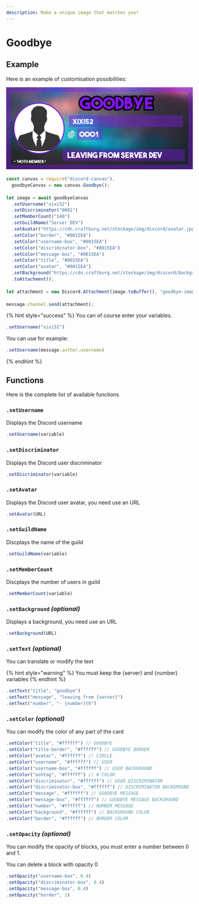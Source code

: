 ```yaml
---
description: Make a unique image that matches you!
---
```


# Goodbye

## Example

Here is an example of customisation possibilities:

![It&apos;s an example](../.gitbook/assets/welcome-image-3.png)

```javascript
const canvas = require("discord-canvas"),
  goodbyeCanvas = new canvas.Goodbye();

let image = await goodbyeCanvas
  .setUsername("xixi52")
  .setDiscriminator("0001")
  .setMemberCount("140")
  .setGuildName("Server DEV")
  .setAvatar("https://cdn.craftburg.net/stockage/img/discord/avatar.jpg")
  .setColor("border", "#8015EA")
  .setColor("username-box", "#8015EA")
  .setColor("discriminator-box", "#8015EA")
  .setColor("message-box", "#8015EA")
  .setColor("title", "#8015EA")
  .setColor("avatar", "#8015EA")
  .setBackground("https://cdn.craftburg.net/stockage/img/discord/background.jpg")
  .toAttachment();

let attachment = new Discord.Attachment(image.toBuffer(), "goodbye-image.png");

message.channel.send(attachment);
```

{% hint style="success" %}
You can of course enter your variables.

```javascript
.setUsername("xixi52")
```

You can use for example:

```javascript
.setUsername(message.author.username)
```
{% endhint %}

## Functions

Here is the complete list of available functions

### `.setUsername`

Displays the Discord username

```javascript
.setUsername(variable)
```

### `.setDiscriminator`

Displays the Discord user discriminator

```javascript
.setDiscriminator(variable)
```

### `.setAvatar`

Displays the Discord user avatar, you need use an URL

```javascript
.setAvatar(URL)
```

### `.setGuildName`

Discplays the name of the guild

```javascript
.setGuildName(variable)
```

### `.setMemberCount`

Discplays the number of users in guild

```javascript
.setMemberCount(variable)
```

### `.setBackground` _\(optional\)_

Displays a background, you need use an URL

```javascript
.setBackground(URL)
```

### `.setText` _\(optional\)_

You can translate or modify the text

{% hint style="warning" %}
You must keep the {server} and {number} variables
{% endhint %}

```javascript
.setText("title", "goodbye")
.setText("message", "leaving from {server}")
.setText("number", "- {number}th")
```

### `.setColor` _\(optional\)_

You can modify the color of any part of the card

```javascript
.setColor("title", "#ffffff") // GOODBYE
.setColor("title-border", "#ffffff") // GOODBYE BORDER
.setColor("avatar", "#ffffff") // CIRCLE
.setColor("username", "#ffffff") // USER
.setColor("username-box", "#ffffff") // USER BACKGROUND
.setColor("ashtag", "#ffffff") // # COLOR
.setColor("discriminator", "#ffffff") // USER DISCRIMINATOR
.setColor("discriminator-box", "#ffffff") // DISCRIMINATOR BACKGROUND
.setColor("message", "#ffffff") // GOODBYE MESSAGE
.setColor("message-box", "#ffffff") // GOODBYE MESSAGE BACKGROUND
.setColor("number", "#ffffff") // NUMBER MESSAGE
.setColor("background", "#ffffff") // BACKGROUND COLOR
.setColor("border", "#ffffff") // BORDER COLOR
```

### `.setOpacity` _\(optional\)_

You can modify the opacity of blocks, you must enter a number between 0 and 1.

You can delete a block with opacity 0

```javascript
.setOpacity("username-box", 0.4)
.setOpacity("discriminator-box", 0.4)
.setOpacity("message-box", 0.4)
.setOpacity("border", 1)
```

